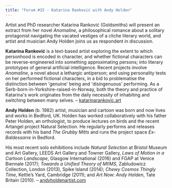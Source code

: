 ```yaml
---
title: "Forum #15 - Katarina Ranković with Andy Holden"
---
```


Artist and PhD researcher Katarina Ranković (Goldsmiths) will present an extract from her novel *Anomaline*, a philosophical romance about a solitary protagonist navigating the vacated vestiges of a cliche literary world, and artist and musician Andy Holden joins us as respondent in discussion. 

**Katarina Ranković** is a text-based artist exploring the extent to which personhood is encoded in character, and whether fictional characters can be reverse-engineered into something approximating persons; into literary prototypes of general artificial intelligence. Recent projects involve *Anomaline*, a novel about a lethargic antiperson; and using personality tests on her performed fictional characters, in a bid to problematise the distinction between 'genuine' being and 'disingenuous' performing. As a Serb-born-in-Yorkshire-raised-in-Norway, both the theory and practice of Katarina's work originates from the daily necessity of inhabiting and switching between many selves. – [katarinarankovic.art](http://www.katarinarankovic.art)

**Andy Holden** (b. 1982) artist, musician and cartoon was born and now lives and works in Bedford, UK. Holden has worked collaboratively with his father Peter Holden, an orthologist, to produce lectures on birds and the recent Artangel project Natural Selection. He regularly performs and releases records with his band *The Grubby Mitts* and runs the project space *Ex-Baldessarre* in Bedford. 

His most recent solo exhibitions include *Natural Selection* at Bristol Museum and Art Gallery, LEEDS Art Gallery and Towner Gallery, *Laws of Motion in a Cartoon Landscape*, Glasgow International (2016) and FGAP at Venice Biennale (2017); *Towards a Unified Theory of MI!MS*, Zabludowicz Collection, London (2013), Spike Island (2014); *Chewy Cosmos Thingly Time*, Kettle’s Yard, Cambridge (2011); and *Art Now: Andy Holden*, Tate Britain (2010). – [andyholdenartist.com](http://www.andyholdenartist.com)
